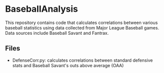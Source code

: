 # BaseballAnalysis
This repository contains code that calculates correlations between various baseball statistics using data collected from Major League Baseball games. Data sources include Baseball Savant and Fantrax.

## Files
- DefenseCorr.py: calculates correlations between standard defensive stats and Baseball Savant's outs above average (OAA)